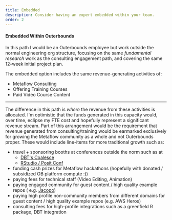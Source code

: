 ```yaml
---
title: Embedded
description: Consider having an expert embedded within your team.
order: 2
---
```


#### Embedded Within Outerbounds

In this path I would be an Outerbounds employee but work outside the normal engineering org structure, focusing on
the same _fundamental research_ work as the consulting engagement path, and covering the same 12-week initial project plan.


The embedded option includes the same revenue-generating activities of:

- Metaflow Consulting
- Offering Training Courses
- Paid Video Course Content

--- 
The difference in this path is _where_ the revenue from these activities is allocated. I'm optimistic that the funds
generated in this capacity would, over time, eclipse my FTE cost and hopefully represent a significant revenue stream.
Part of this arrangement would be the requirement that revenue generated from consulting/training would be earmarked
exclusively for growing the Metaflow community as a whole and not Outerbounds proper. These would include line-items for
more traditional growth such as:

- travel + sponsoring booths at conferences outside the norm such as at
  - [DBT's Coalesce](https://coalesce.getdbt.com/event/21662b38-2c17-4c10-9dd7-964fd652ab44/summary)
  - [RStudio / Posit Conf](https://posit.co/conference/)
- funding cash prizes for Metaflow hackathons (hopefully with donated / subsidized OB platform compute :))
- paying fees for technical staff (Video Editing, Animation)
- paying engaged community for guest content / high quality example repos (
  e.g. [Jacopo](https://github.com/jacopotagliabue/you-dont-need-a-bigger-boat))
- paying high profile non-community members from different domains for guest content / high quality example repos (e.g.
  AWS Heros)
- consulting fees for high-profile integrations such as a greenfield R package, DBT integration
